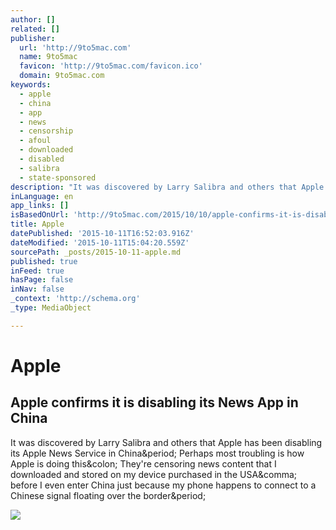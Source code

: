 ```yaml
---
author: []
related: []
publisher:
  url: 'http://9to5mac.com'
  name: 9to5mac
  favicon: 'http://9to5mac.com/favicon.ico'
  domain: 9to5mac.com
keywords:
  - apple
  - china
  - app
  - news
  - censorship
  - afoul
  - downloaded
  - disabled
  - salibra
  - state-sponsored
description: "It was discovered by Larry Salibra and others that Apple has been disabling its Apple News Service in China. Perhaps most troubling is how Apple is doing this: They're censoring news content that I downloaded and stored on my device purchased in the USA, before I even enter China just because my phone happens to connect to a Chinese signal floating over the border."
inLanguage: en
app_links: []
isBasedOnUrl: 'http://9to5mac.com/2015/10/10/apple-confirms-it-is-disabling-its-news-app-in-china/'
title: Apple
datePublished: '2015-10-11T16:52:03.916Z'
dateModified: '2015-10-11T15:04:20.559Z'
sourcePath: _posts/2015-10-11-apple.md
published: true
inFeed: true
hasPage: false
inNav: false
_context: 'http://schema.org'
_type: MediaObject

---
```

# Apple

<article style=""><h1>Apple confirms it is disabling its News App in China</h1><p>It was discovered by Larry Salibra and others that Apple has been disabling its Apple News Service in China&amp;period; Perhaps most troubling is how Apple is doing this&amp;colon; They're censoring news content that I downloaded and stored on my device purchased in the USA&amp;comma; before I even enter China just because my phone happens to connect to a Chinese signal floating over the border&amp;period;</p><img src="https://9to5mac.files.wordpress.com/2015/10/apple-news-china-censored.jpg?w=1000&amp;h=500" /></article>